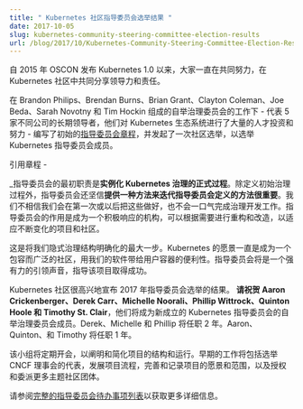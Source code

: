 ```yaml
---
title: " Kubernetes 社区指导委员会选举结果 "
date: 2017-10-05
slug: kubernetes-community-steering-committee-election-results
url: /blog/2017/10/Kubernetes-Community-Steering-Committee-Election-Results
---
```

<!--
---
title: " Kubernetes Community Steering Committee Election Results "
date: 2017-10-05
slug: kubernetes-community-steering-committee-election-results
url: /blog/2017/10/Kubernetes-Community-Steering-Committee-Election-Results
---
-->
<!--
Beginning with the announcement of Kubernetes 1.0 at OSCON in 2015, there has been a concerted effort to share the power and burden of leadership across the Kubernetes community.  
-->
自 2015 年 OSCON 发布 Kubernetes 1.0 以来，大家一直在共同努力，在 Kubernetes 社区中共同分享领导力和责任。

<!--
With the work of the Bootstrap Governance Committee, consisting of Brandon Philips, Brendan Burns, Brian Grant, Clayton Coleman, Joe Beda, Sarah Novotny and Tim Hockin - a cross section of long-time leaders representing 5 different companies with major investments of talent and effort in the Kubernetes Ecosystem - we wrote an initial [Steering Committee Charter](https://github.com/kubernetes/steering/blob/master/charter.md) and launched a community wide election to seat a Kubernetes Steering Committee.   
-->
在 Brandon Philips、Brendan Burns、Brian Grant、Clayton Coleman、Joe Beda、Sarah Novotny 和 Tim Hockin 组成的自举治理委员会的工作下 - 代表 5 家不同公司的长期领导者，他们对 Kubernetes 生态系统进行了大量的人才投资和努力 - 编写了初始的[指导委员会章程](https://github.com/kubernetes/steering/blob/master/charter.md)，并发起了一次社区选举，以选举 Kubernetes 指导委员会成员。

<!--
To quote from the Charter -  
-->
引用章程 -

<!--
_The initial role of the steering committee is to **instantiate the formal process for Kubernetes governance**. In addition to defining the initial governance process, the bootstrap committee strongly believes that **it is important to provide a means for iterating** the processes defined by the steering committee. We do not believe that we will get it right the first time, or possibly ever, and won’t even complete the governance development in a single shot. The role of the steering committee is to be a live, responsive body that can refactor and reform as necessary to adapt to a changing project and community._  
-->
_指导委员会的最初职责是**实例化 Kubernetes 治理的正式过程**。除定义初始治理过程外，指导委员会还坚信**提供一种方法来迭代指导委员会定义的方法很重要**。我们不相信我们会在第一次或以后把这些做好，也不会一口气完成治理开发工作。指导委员会的作用是成为一个积极响应的机构，可以根据需要进行重构和改造，以适应不断变化的项目和社区。

<!--
This is our largest step yet toward making an implicit governance structure explicit. Kubernetes vision has been one of an inclusive and broad community seeking to build software which empowers our users with the portability of containers. The Steering Committee will be a strong leadership voice guiding the project toward success.  
-->
这是将我们隐式治理结构明确化的最大一步。Kubernetes 的愿景一直是成为一个包容而广泛的社区，用我们的软件带给用户容器的便利性。指导委员会将是一个强有力的引领声音，指导该项目取得成功。

<!--
The Kubernetes Community is pleased to announce the results of the 2017 Steering Committee Elections. **Please congratulate Aaron Crickenberger, Derek Carr, Michelle Noorali, Phillip Wittrock, Quinton Hoole and Timothy St. Clair** , who will be joining the members of the Bootstrap Governance committee on the newly formed Kubernetes Steering Committee. Derek, Michelle, and Phillip will serve for 2 years. Aaron, Quinton, and Timothy will serve for 1 year.  
-->
Kubernetes 社区很高兴地宣布 2017 年指导委员会选举的结果。 **请祝贺 Aaron Crickenberger、Derek Carr、Michelle Noorali、Phillip Wittrock、Quinton Hoole 和 Timothy St. Clair**，他们将成为新成立的 Kubernetes 指导委员会的自举治理委员会成员。Derek、Michelle 和 Phillip 将任职 2 年。Aaron、Quinton、和 Timothy 将任职 1 年。

<!--
This group will meet regularly in order to clarify and streamline the structure and operation of the project. Early work will include electing a representative to the CNCF Governing Board, evolving project processes, refining and documenting the vision and scope of the project, and chartering and delegating to more topical community groups.   
-->
该小组将定期开会，以阐明和简化项目的结构和运行。早期的工作将包括选举 CNCF 理事会的代表，发展项目流程，完善和记录项目的愿景和范围，以及授权和委派更多主题社区团体。

<!--
Please see [the full Steering Committee backlog](https://github.com/kubernetes/steering/blob/master/backlog.md) for more details.
-->
请参阅[完整的指导委员会待办事项列表](https://github.com/kubernetes/steering/blob/master/backlog.md)以获取更多详细信息。
